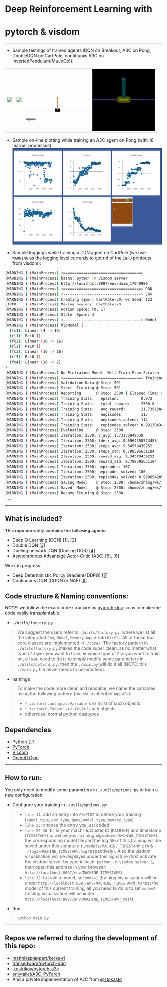 # **Deep Reinforcement Learning** with
# **pytorch** & **visdom**
*******


* Sample testings of trained agents (DQN on Breakout, A3C on Pong, DoubleDQN on CartPole, continuous A3C on InvertedPendulum(MuJoCo)):
<table>
  <tr>
    <td><img src="/assets/breakout.gif?raw=true" width="200"></td>
    <td><img src="/assets/a3c_pong.gif?raw=true" width="200"></td>
    <td><img src="/assets/cartpole.gif?raw=true" width="200"></td>
    <td><img src="/assets/a3c_con.gif?raw=true" width="200"></td>
  </tr>
</table>

* Sample on-line plotting while training an A3C agent on Pong (with 16 learner processes):
![a3c_pong_plot](/assets/a3c_pong.png)

* Sample loggings while training a DQN agent on CartPole (we use ```WARNING``` as the logging level currently to get rid of the ```INFO``` printouts from visdom):
```bash
[WARNING ] (MainProcess) <===================================>
[WARNING ] (MainProcess) bash$: python -m visdom.server
[WARNING ] (MainProcess) http://localhost:8097/env/daim_17040900
[WARNING ] (MainProcess) <===================================> DQN
[WARNING ] (MainProcess) <-----------------------------------> Env
[WARNING ] (MainProcess) Creating {gym | CartPole-v0} w/ Seed: 123
[INFO    ] (MainProcess) Making new env: CartPole-v0
[WARNING ] (MainProcess) Action Space: [0, 1]
[WARNING ] (MainProcess) State  Space: 4
[WARNING ] (MainProcess) <-----------------------------------> Model
[WARNING ] (MainProcess) MlpModel (
  (fc1): Linear (4 -> 16)
  (rl1): ReLU ()
  (fc2): Linear (16 -> 16)
  (rl2): ReLU ()
  (fc3): Linear (16 -> 16)
  (rl3): ReLU ()
  (fc4): Linear (16 -> 2)
)
[WARNING ] (MainProcess) No Pretrained Model. Will Train From Scratch.
[WARNING ] (MainProcess) <===================================> Training ...
[WARNING ] (MainProcess) Validation Data @ Step: 501
[WARNING ] (MainProcess) Start  Training @ Step: 501
[WARNING ] (MainProcess) Reporting       @ Step: 2500 | Elapsed Time: 5.32397913933
[WARNING ] (MainProcess) Training Stats:   epsilon:          0.972
[WARNING ] (MainProcess) Training Stats:   total_reward:     2500.0
[WARNING ] (MainProcess) Training Stats:   avg_reward:       21.7391304348
[WARNING ] (MainProcess) Training Stats:   nepisodes:        115
[WARNING ] (MainProcess) Training Stats:   nepisodes_solved: 114
[WARNING ] (MainProcess) Training Stats:   repisodes_solved: 0.991304347826
[WARNING ] (MainProcess) Evaluating      @ Step: 2500
[WARNING ] (MainProcess) Iteration: 2500; v_avg: 1.73136949539
[WARNING ] (MainProcess) Iteration: 2500; tderr_avg: 0.0964358523488
[WARNING ] (MainProcess) Iteration: 2500; steps_avg: 9.34579439252
[WARNING ] (MainProcess) Iteration: 2500; steps_std: 0.798395631184
[WARNING ] (MainProcess) Iteration: 2500; reward_avg: 9.34579439252
[WARNING ] (MainProcess) Iteration: 2500; reward_std: 0.798395631184
[WARNING ] (MainProcess) Iteration: 2500; nepisodes: 107
[WARNING ] (MainProcess) Iteration: 2500; nepisodes_solved: 106
[WARNING ] (MainProcess) Iteration: 2500; repisodes_solved: 0.990654205607
[WARNING ] (MainProcess) Saving Model    @ Step: 2500: /home/zhang/ws/17_ws/pytorch-rl/models/daim_17040900.pth ...
[WARNING ] (MainProcess) Saved  Model    @ Step: 2500: /home/zhang/ws/17_ws/pytorch-rl/models/daim_17040900.pth.
[WARNING ] (MainProcess) Resume Training @ Step: 2500
...
```
*******


## What is included?
This repo currently contains the following agents:

- Deep Q Learning (DQN) [[1]](http://arxiv.org/abs/1312.5602), [[2]](http://home.uchicago.edu/~arij/journalclub/papers/2015_Mnih_et_al.pdf)
- Double DQN [[3]](http://arxiv.org/abs/1509.06461)
- Dueling network DQN (Dueling DQN) [[4]](https://arxiv.org/abs/1511.06581)
- Asynchronous Advantage Actor-Critic (A3C) [[5]](https://arxiv.org/abs/1602.01783), [[6]](https://arxiv.org/abs/1506.02438)

Work in progress:
- Deep Deterministic Policy Gradient (DDPG) [[7]](http://arxiv.org/abs/1509.02971)
- Continuous DQN (CDQN or NAF) [[8]](http://arxiv.org/abs/1603.00748)


## Code structure & Naming conventions:
NOTE: we follow the exact code structure as [pytorch-dnc](https://github.com/jingweiz/pytorch-dnc) so as to make the code easily transplantable.
* ```./utils/factory.py```
> We suggest the users refer to ```./utils/factory.py```,
 where we list all the integrated ```Env```, ```Model```,
 ```Memory```, ```Agent``` into ```Dict```'s.
 All of those four core classes are implemented in ```./core/```.
 The factory pattern in ```./utils/factory.py``` makes the code super clean,
 as no matter what type of ```Agent``` you want to train,
 or which type of ```Env``` you want to train on,
 all you need to do is to simply modify some parameters in ```./utils/options.py```,
 then the ```./main.py``` will do it all (NOTE: this ```./main.py``` file never needs to be modified).
* namings
> To make the code more clean and readable, we name the variables using the following pattern (mainly in inherited ```Agent```'s):
> * ```*_vb```: ```torch.autograd.Variable```'s or a list of such objects
> * ```*_ts```: ```torch.Tensor```'s or a list of such objects
> * otherwise: normal python datatypes


## Dependencies
- Python 2.7
- [PyTorch](http://pytorch.org/)
- [Visdom](https://github.com/facebookresearch/visdom)
- [OpenAI Gym](https://github.com/openai/gym)
*******


## How to run:
You only need to modify some parameters in ```./utils/options.py``` to train a new configuration.

* Configure your training in ```./utils/options.py```:
> * ```line 14```: add an entry into ```CONFIGS``` to define your training (```agent_type```, ```env_type```, ```game```, ```model_type```, ```memory_type```)
> * ```line 33```: choose the entry you just added
> * ```line 29-30```: fill in your machine/cluster ID (```MACHINE```) and timestamp (```TIMESTAMP```) to define your training signature (```MACHINE_TIMESTAMP```),
 the corresponding model file and the log file of this training will be saved under this signature (```./models/MACHINE_TIMESTAMP.pth``` & ```./logs/MACHINE_TIMESTAMP.log``` respectively).
 Also the visdom visualization will be displayed under this signature (first activate the visdom server by type in bash: ```python -m visdom.server &```, then open this address in your browser: ```http://localhost:8097/env/MACHINE_TIMESTAMP```)
> * ```line 32```: to train a model, set ```mode=1``` (training visualization will be under ```http://localhost:8097/env/MACHINE_TIMESTAMP```); to test the model of this current training, all you need to do is to set ```mode=2``` (testing visualization will be under ```http://localhost:8097/env/MACHINE_TIMESTAMP_test```).

* Run:
> ```python main.py```
*******


## Repos we referred to during the development of this repo:
* [matthiasplappert/keras-rl](https://github.com/matthiasplappert/keras-rl)
* [transedward/pytorch-dqn](https://github.com/transedward/pytorch-dqn)
* [ikostrikov/pytorch-a3c](https://github.com/ikostrikov/pytorch-a3c)
* [onlytailei/A3C-PyTorch](https://github.com/onlytailei/A3C-PyTorch)
* And a private implementation of A3C from [@stokasto](https://github.com/stokasto)
